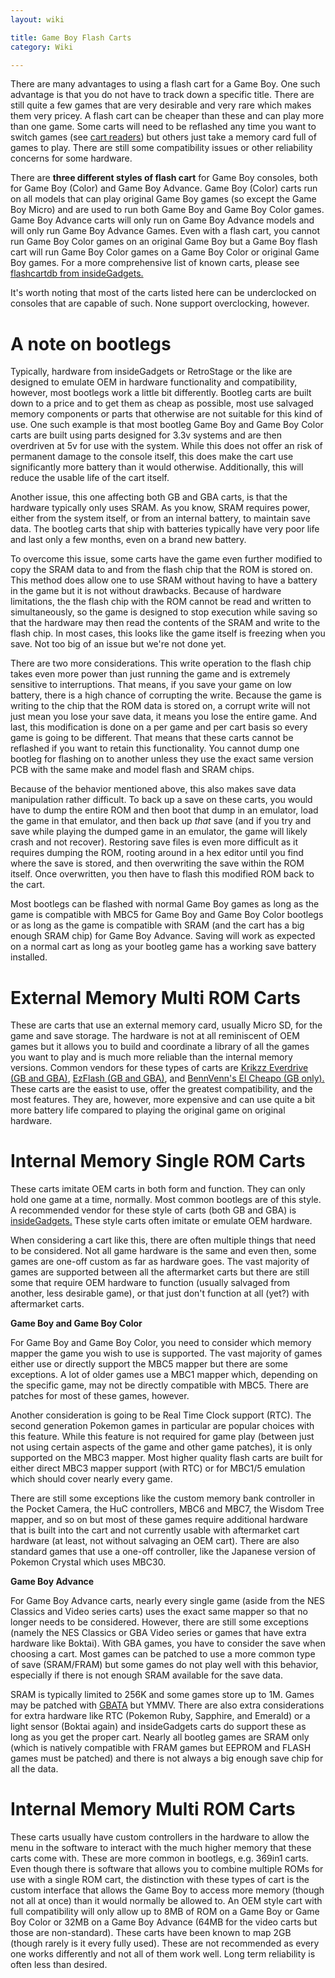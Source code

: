 ```yaml
---
layout: wiki

title: Game Boy Flash Carts
category: Wiki

---
```


There are many advantages to using a flash cart for a Game Boy. One such advantage is that you do not have to track down a specific title. There are still quite a few games that are very desirable and very rare which makes them very pricey. A flash cart can be cheaper than these and can play more than one game. Some carts will need to be reflashed any time you want to switch games (see [cart readers](cartreaders)) but others just take a memory card full of games to play. There are still some compatibility issues or other reliability concerns for some hardware.

There are **three different styles of flash cart** for Game Boy consoles, both for Game Boy (Color) and Game Boy Advance. Game Boy (Color) carts run on all models that can play original Game Boy games (so except the Game Boy Micro) and are used to run both Game Boy and Game Boy Color games. Game Boy Advance carts will only run on Game Boy Advance models and will only run Game Boy Advance Games. Even with a flash cart, you cannot run Game Boy Color games on an original Game Boy but a Game Boy flash cart will run Game Boy Color games on a Game Boy Color or original Game Boy games. For a more comprehensive list of known carts, please see [flashcartdb from insideGadgets.](https://flashcartdb.com)

It's worth noting that most of the carts listed here can be underclocked on consoles that are capable of such. None support overclocking, however. 

# A note on bootlegs

Typically, hardware from insideGadgets or RetroStage or the like are designed to emulate OEM in hardware functionality and compatibility, however, most bootlegs work a little bit differently. Bootleg carts are built down to a price and to get them as cheap as possible, most use salvaged memory components or parts that otherwise are not suitable for this kind of use. One such example is that most bootleg Game Boy and Game Boy Color carts are built using parts designed for 3.3v systems and are then overdriven at 5v for use with the system. While this does not offer an risk of permanent damage to the console itself, this does make the cart use significantly more battery than it would otherwise. Additionally, this will reduce the usable life of the cart itself. 

Another issue, this one affecting both GB and GBA carts, is that the hardware typically only uses SRAM. As you know, SRAM requires power, either from the system itself, or from an internal battery, to maintain save data. The bootleg carts that ship with batteries typically have very poor life and last only a few months, even on a brand new battery. 

To overcome this issue, some carts have the game even further modified to copy the SRAM data to and from the flash chip that the ROM is stored on. This method does allow one to use SRAM without having to have a battery in the game but it is not without drawbacks. Because of hardware limitations, the the flash chip with the ROM cannot be read and written to simultaneously, so the game is designed to stop execution while saving so that the hardware may then read the contents of the SRAM and write to the flash chip. In most cases, this looks like the game itself is freezing when you save. Not too big of an issue but we're not done yet. 

There are two more considerations. This write operation to the flash chip takes even more power than just running the game and is extremely sensitive to interruptions. That means, if you save your game on low battery, there is a high chance of corrupting the write. Because the game is writing to the chip that the ROM data is stored on, a corrupt write will not just mean you lose your save data, it means you lose the entire game. And last, this modification is done on a per game and per cart basis so every game is going to be different. That means that these carts cannot be reflashed if you want to retain this functionality. You cannot dump one bootleg for flashing on to another unless they use the exact same version PCB with the same make and model flash and SRAM chips. 

Because of the behavior mentioned above, this also makes save data manipulation rather difficult. To back up a save on these carts, you would have to dump the entire ROM and then boot that dump in an emulator, load the game in that emulator, and then back up *that* save (and if you try and save while playing the dumped game in an emulator, the game will likely crash and not recover). Restoring save files is even more difficult as it requires dumping the ROM, rooting around in a hex editor until you find where the save is stored, and then overwriting the save within the ROM itself. Once overwritten, you then have to flash this modified ROM back to the cart. 

Most bootlegs can be flashed with normal Game Boy games as long as the game is compatible with MBC5 for Game Boy and Game Boy Color bootlegs or as long as the game is compatible with SRAM (and the cart has a big enough SRAM chip) for Game Boy Advance. Saving will work as expected on a normal cart as long as your bootleg game has a working save battery installed. 

# External Memory Multi ROM Carts

These are carts that use an external memory card, usually Micro SD, for the game and save storage. The hardware is not at all reminiscent of OEM games but it allows you to build and coordinate a library of all the games you want to play and is much more reliable than the internal memory versions. Common vendors for these types of carts are [Krikzz Everdrive (GB and GBA)](https://krikzz.com/store/), [EzFlash (GB and GBA)](http://www.ezflash.cn/), and [BennVenn's El Cheapo (GB only).](https://bennvenn.myshopify.com/collections/flash-carts) These carts are the easist to use, offer the greatest compatibility, and the most features. They are, however, more expensive and can use quite a bit more battery life compared to playing the original game on original hardware. 


# Internal Memory Single ROM Carts

These carts imitate OEM carts in both form and function. They can only hold one game at a time, normally. Most common bootlegs are of this style. A recommended vendor for these style of carts (both GB and GBA) is [insideGadgets.](https://shop.insidegadgets.com/) These style carts often imitate or emulate OEM hardware. 

When considering a cart like this, there are often multiple things that need to be considered. Not all game hardware is the same and even then, some games are one-off custom as far as hardware goes. The vast majority of games are supported between all the aftermarket carts but there are still some that require OEM hardware to function (usually salvaged from another, less desirable game), or that just don't function at all (yet?) with aftermarket carts. 

**Game Boy and Game Boy Color**

For Game Boy and Game Boy Color, you need to consider which memory mapper the game you wish to use is supported. The vast majority of games either use or directly support the MBC5 mapper but there are some exceptions. A lot of older games use a MBC1 mapper which, depending on the specific game, may not be directly compatible with MBC5. There are patches for most of these games, however. 

Another consideration is going to be Real Time Clock support (RTC). The second generation Pokemon games in particular are popular choices with this feature. While this feature is not required for game play (between just not using certain aspects of the game and other game patches), it is only supported on the MBC3 mapper. Most higher quality flash carts are built for either direct MBC3 mapper support (with RTC) or for MBC1/5 emulation which should cover nearly every game. 

There are still some exceptions like the custom memory bank controller in the Pocket Camera, the HuC controllers, MBC6 and MBC7, the Wisdom Tree mapper, and so on but most of these games require additional hardware that is built into the cart and not currently usable with aftermarket cart hardware (at least, not without salvaging an OEM cart). There are also standard games that use a one-off controller, like the Japanese version of Pokemon Crystal which uses MBC30. 

**Game Boy Advance**

For Game Boy Advance carts, nearly every single game (aside from the NES Classics and Video series carts) uses the exact same mapper so that no longer needs to be considered. However, there are still some exceptions (namely the NES Classics or GBA Video series or games that have extra hardware like Boktai). With GBA games, you have to consider the save when choosing a cart. Most games can be patched to use a more common type of save (SRAM/FRAM) but some games do not play well with this behavior, especially if there is not enough SRAM available for the save data. 

SRAM is typically limited to 256K and some games store up to 1M. Games may be patched with [GBATA](https://digiex.net/threads/gbata-gameboy-advance-tool-rom-patch-into-remover-header-info-sram-save-patch.15059/) but YMMV. There are also extra considerations for extra hardware like RTC (Pokemon Ruby, Sapphire, and Emerald) or a light sensor (Boktai again) and insideGadgets carts do support these as long as you get the proper cart. Nearly all bootleg games are SRAM only (which is natively compatible with FRAM games but EEPROM and FLASH games must be patched) and there is not always a big enough save chip for all the data. 

# Internal Memory Multi ROM Carts

These carts usually have custom controllers in the hardware to allow the menu in the software to interact with the much higher memory that these carts come with. These are more common in bootlegs, e.g. 369in1 carts. Even though there is software that allows you to combine multiple ROMs for use with a single ROM cart, the distinction with these types of cart is the custom interface that allows the Game Boy to access more memory (though not all at once) than it would normally be allowed to. An OEM style cart with full compatibility will only allow up to 8MB of ROM on a Game Boy or Game Boy Color or 32MB on a Game Boy Advance (64MB for the video carts but those are non-standard). These carts have been known to map 2GB (though rarely is it every fully used). These are not recommended as every one works differently and not all of them work well. Long term reliability is often less than desired. 
